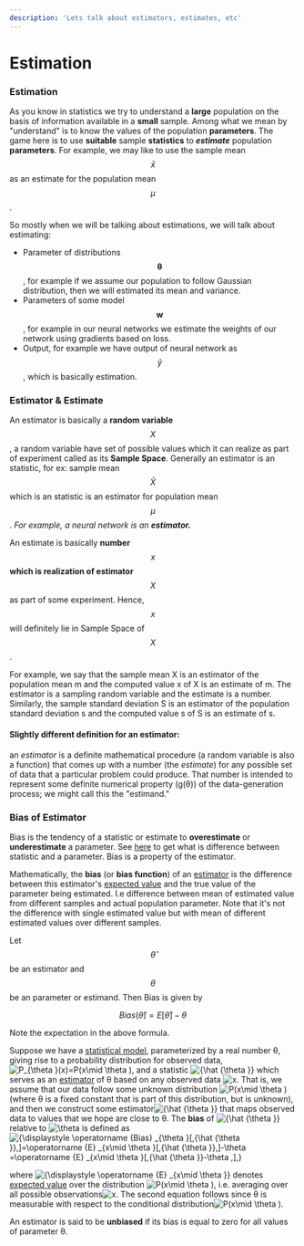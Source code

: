 ```yaml
---
description: 'Lets talk about estimators, estimates, etc'
---
```


# Estimation

### Estimation

As you know in statistics we try to understand a **large** population on the basis of information available in a **small** sample. Among what we mean by "understand" is to know the values of the population **parameters**. The game here is to use **suitable** sample **statistics** to _**estimate**_ population **parameters**. For example, we may like to use the sample mean $$\bar x$$ as an estimate for the population mean $$\mu$$ .

So mostly when we will be talking about estimations, we will talk about estimating:

* Parameter of distributions $$\boldsymbol{\theta}$$, for example if we assume our population to follow Gaussian distribution, then we will estimated its mean and variance. 
* Parameters of some model$$\boldsymbol{w}$$, for example in our neural networks we estimate the weights of our network using gradients based on loss.
* Output, for example we have output of neural network as $$\hat{y}$$, which is basically estimation.   

### Estimator  & Estimate

An estimator is basically a **random variable** $$X$$, a random variable have set of possible values which it can realize as part of experiment called as its **Sample Space**. Generally an estimator is an statistic, for ex: sample mean $$\bar X$$ which is an statistic is an estimator for population mean $$\mu$$. _For example, a neural network is an **estimator.**_

An estimate is basically **number** $$x$$**which is realization of estimator** $$X$$as part of some experiment. Hence, $$x$$will definitely lie in Sample Space of $$X$$. 

For example, we say that the sample mean X is an estimator of the population mean m and the computed value x of X is an estimate of m. The estimator is a sampling random variable and the estimate is a number. Similarly, the sample standard deviation S is an estimator of the population standard deviation s and the computed value s of S is an estimate of s.

#### Slightly different definition for an estimator:

an _estimator_ is a definite mathematical procedure \(a random variable is also a function\) that comes up with a number \(the _estimate_\) for any possible set of data that a particular problem could produce. That number is intended to represent some definite numerical property \(g\(θ\)\) of the data-generation process; we might call this the "estimand."  


### Bias of Estimator

Bias is the tendency of a statistic or estimate to **overestimate** or **underestimate** a parameter. See [here](statistic-vs-parameter.md) to get what is difference between statistic and a parameter.  Bias is a property of the estimator. 

Mathematically, the **bias** \(or **bias function**\) of an [estimator](https://en.wikipedia.org/wiki/Estimator) is the difference between this estimator's [expected value](https://en.wikipedia.org/wiki/Expected_value) and the true value of the parameter being estimated. I.e difference between mean of estimated value from different samples and actual population parameter. Note that it's not the difference with single estimated value but with mean of different estimated values over different samples. 

Let $$\hat \theta$$ be an estimator and $$\theta$$ be an parameter or estimand. Then Bias is given by 

$$
Bias(\hat \theta) = E[\hat \theta] - \theta
$$

Note the expectation in the above formula. 

Suppose we have a [statistical model](https://en.wikipedia.org/wiki/Statistical_model), parameterized by a real number θ, giving rise to a probability distribution for observed data, ![P\_{\theta }\(x\)=P\(x\mid \theta \)](https://wikimedia.org/api/rest_v1/media/math/render/svg/cf0c92a2f9f331565f351f716b59a2d1167eebbf), and a statistic ![{\hat {\theta }}](https://wikimedia.org/api/rest_v1/media/math/render/svg/f0eaae56d74c5844e86caeed8ae205ff9e413bba) which serves as an [estimator](https://en.wikipedia.org/wiki/Estimator) of θ based on any observed data ![x](https://wikimedia.org/api/rest_v1/media/math/render/svg/87f9e315fd7e2ba406057a97300593c4802b53e4). That is, we assume that our data follow some unknown distribution ![P\(x\mid \theta \)](https://wikimedia.org/api/rest_v1/media/math/render/svg/88296f80b46f26a18ff8e11652dd7ca556f2fb8c) \(where θ is a fixed constant that is part of this distribution, but is unknown\), and then we construct some estimator![{\hat {\theta }}](https://wikimedia.org/api/rest_v1/media/math/render/svg/f0eaae56d74c5844e86caeed8ae205ff9e413bba) that maps observed data to values that we hope are close to θ. The **bias** of ![{\hat {\theta }}](https://wikimedia.org/api/rest_v1/media/math/render/svg/f0eaae56d74c5844e86caeed8ae205ff9e413bba) relative to ![\theta ](https://wikimedia.org/api/rest_v1/media/math/render/svg/6e5ab2664b422d53eb0c7df3b87e1360d75ad9af) is defined as![{\displaystyle \operatorname {Bias} \_{\theta }\[\,{\hat {\theta }}\,\]=\operatorname {E} \_{x\mid \theta }\[\,{\hat {\theta }}\,\]-\theta =\operatorname {E} \_{x\mid \theta }\[\,{\hat {\theta }}-\theta \,\],}](https://wikimedia.org/api/rest_v1/media/math/render/svg/82a9c6501a54260ed0edd2f03923719b9f2db906)

where ![{\displaystyle \operatorname {E} \_{x\mid \theta }}](https://wikimedia.org/api/rest_v1/media/math/render/svg/d54ff58946b27eaddcb35b7c337af8cbc4be8efa) denotes [expected value](https://en.wikipedia.org/wiki/Expected_value) over the distribution ![P\(x\mid \theta \)](https://wikimedia.org/api/rest_v1/media/math/render/svg/88296f80b46f26a18ff8e11652dd7ca556f2fb8c), i.e. averaging over all possible observations![x](https://wikimedia.org/api/rest_v1/media/math/render/svg/87f9e315fd7e2ba406057a97300593c4802b53e4). The second equation follows since θ is measurable with respect to the conditional distribution![P\(x\mid \theta \)](https://wikimedia.org/api/rest_v1/media/math/render/svg/88296f80b46f26a18ff8e11652dd7ca556f2fb8c).

An estimator is said to be **unbiased** if its bias is equal to zero for all values of parameter θ.

